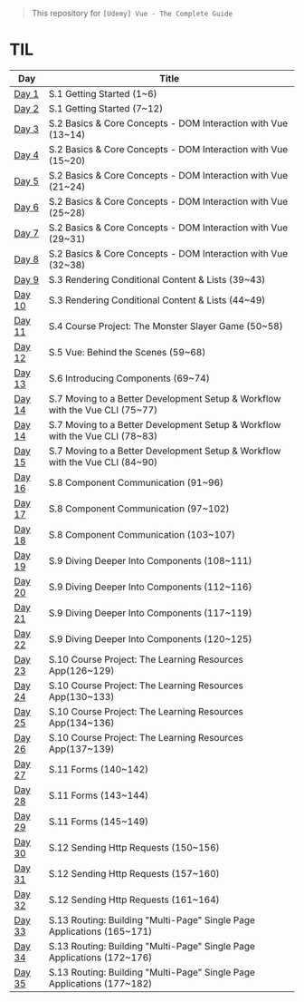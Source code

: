> This repository for `[Udemy] Vue - The Complete Guide`

# TIL

| Day                            | Title                                                                        |
| ------------------------------ | ---------------------------------------------------------------------------- |
| [Day 1](./markdown/230512.md)  | S.1 Getting Started (1~6)                                                    |
| [Day 2](./markdown/230513.md)  | S.1 Getting Started (7~12)                                                   |
| [Day 3](./markdown/230514.md)  | S.2 Basics & Core Concepts - DOM Interaction with Vue (13~14)                |
| [Day 4](./markdown/230515.md)  | S.2 Basics & Core Concepts - DOM Interaction with Vue (15~20)                |
| [Day 5](./markdown/230516.md)  | S.2 Basics & Core Concepts - DOM Interaction with Vue (21~24)                |
| [Day 6](./markdown/230517.md)  | S.2 Basics & Core Concepts - DOM Interaction with Vue (25~28)                |
| [Day 7](./markdown/230518.md)  | S.2 Basics & Core Concepts - DOM Interaction with Vue (29~31)                |
| [Day 8](./markdown/230519.md)  | S.2 Basics & Core Concepts - DOM Interaction with Vue (32~38)                |
| [Day 9](./markdown/230520.md)  | S.3 Rendering Conditional Content & Lists (39~43)                            |
| [Day 10](./markdown/230521.md) | S.3 Rendering Conditional Content & Lists (44~49)                            |
| [Day 11](./markdown/230522.md) | S.4 Course Project: The Monster Slayer Game (50~58)                          |
| [Day 12](./markdown/230523.md) | S.5 Vue: Behind the Scenes (59~68)                                           |
| [Day 13](./markdown/230524.md) | S.6 Introducing Components (69~74)                                           |
| [Day 14](./markdown/230525.md) | S.7 Moving to a Better Development Setup & Workflow with the Vue CLI (75~77) |
| [Day 14](./markdown/230526.md) | S.7 Moving to a Better Development Setup & Workflow with the Vue CLI (78~83) |
| [Day 15]()                     | S.7 Moving to a Better Development Setup & Workflow with the Vue CLI (84~90) |
| [Day 16](./markdown/230528.md) | S.8 Component Communication (91~96)                                          |
| [Day 17](./markdown/230529.md) | S.8 Component Communication (97~102)                                         |
| [Day 18](./markdown/230530.md) | S.8 Component Communication (103~107)                                        |
| [Day 19](./markdown/230531.md) | S.9 Diving Deeper Into Components (108~111)                                  |
| [Day 20](./markdown/230601.md) | S.9 Diving Deeper Into Components (112~116)                                  |
| [Day 21](./markdown/230602.md) | S.9 Diving Deeper Into Components (117~119)                                  |
| [Day 22](./markdown/230603.md) | S.9 Diving Deeper Into Components (120~125)                                  |
| [Day 23]()                     | S.10 Course Project: The Learning Resources App(126~129)                     |
| [Day 24]()                     | S.10 Course Project: The Learning Resources App(130~133)                     |
| [Day 25]()                     | S.10 Course Project: The Learning Resources App(134~136)                     |
| [Day 26]()                     | S.10 Course Project: The Learning Resources App(137~139)                     |
| [Day 27]()                     | S.11 Forms (140~142)                                                         |
| [Day 28]()                     | S.11 Forms (143~144)                                                         |
| [Day 29]()                     | S.11 Forms (145~149)                                                         |
| [Day 30]()                     | S.12 Sending Http Requests (150~156)                                         |
| [Day 31]()                     | S.12 Sending Http Requests (157~160)                                         |
| [Day 32]()                     | S.12 Sending Http Requests (161~164)                                         |
| [Day 33]()                     | S.13 Routing: Building "Multi-Page" Single Page Applications (165~171)       |
| [Day 34]()                     | S.13 Routing: Building "Multi-Page" Single Page Applications (172~176)       |
| [Day 35]()                     | S.13 Routing: Building "Multi-Page" Single Page Applications (177~182)       |
